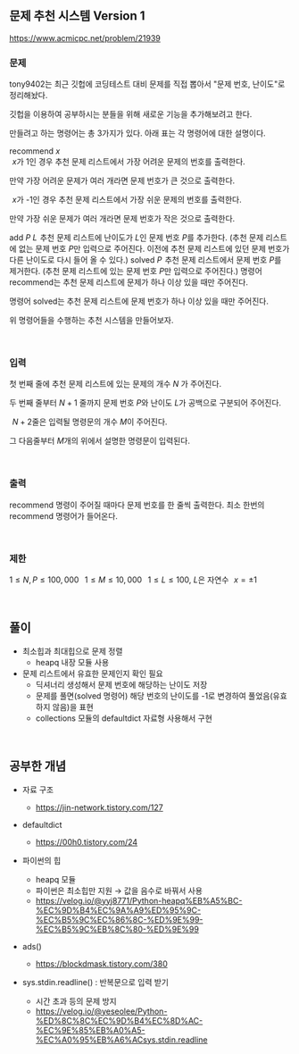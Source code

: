 ## 문제 추천 시스템 Version 1
https://www.acmicpc.net/problem/21939
### 문제
tony9402는 최근 깃헙에 코딩테스트 대비 문제를 직접 뽑아서 "문제 번호, 난이도"로 정리해놨다.

깃헙을 이용하여 공부하시는 분들을 위해 새로운 기능을 추가해보려고 한다.

만들려고 하는 명령어는 총 3가지가 있다. 아래 표는 각 명령어에 대한 설명이다.

recommend 
$x$ 	
 
$x$가 1인 경우 추천 문제 리스트에서 가장 어려운 문제의 번호를 출력한다.

만약 가장 어려운 문제가 여러 개라면 문제 번호가 큰 것으로 출력한다.

 
$x$가 -1인 경우 추천 문제 리스트에서 가장 쉬운 문제의 번호를 출력한다.

만약 가장 쉬운 문제가 여러 개라면 문제 번호가 작은 것으로 출력한다.

add 
$P$ 
$L$ 	추천 문제 리스트에 난이도가 
$L$인 문제 번호 
$P$를 추가한다. (추천 문제 리스트에 없는 문제 번호 
$P$만 입력으로 주어진다. 이전에 추천 문제 리스트에 있던 문제 번호가 다른 난이도로 다시 들어 올 수 있다.)
solved 
$P$ 	추천 문제 리스트에서 문제 번호 
$P$를 제거한다. (추천 문제 리스트에 있는 문제 번호 
$P$만 입력으로 주어진다.)
명령어 recommend는 추천 문제 리스트에 문제가 하나 이상 있을 때만 주어진다.

명령어 solved는 추천 문제 리스트에 문제 번호가 하나 이상 있을 때만 주어진다.

위 명령어들을 수행하는 추천 시스템을 만들어보자.

<br />

### 입력
첫 번째 줄에 추천 문제 리스트에 있는 문제의 개수 
$N$ 가 주어진다.

두 번째 줄부터 
$N + 1$ 줄까지 문제 번호 
$P$와 난이도 
$L$가 공백으로 구분되어 주어진다.

 
$N + 2$줄은 입력될 명령문의 개수 
$M$이 주어진다.

그 다음줄부터 
$M$개의 위에서 설명한 명령문이 입력된다.

<br />

### 출력
recommend 명령이 주어질 때마다 문제 번호를 한 줄씩 출력한다. 최소 한번의 recommend 명령어가 들어온다.

<br />

### 제한
$1 \le N, P \le 100,000$ 
 
$1 \le M \le 10,000$ 
 
$1 \le L \le 100$, 
$L$은 자연수
 
$x = \pm 1$ 

<br />

## 풀이
- 최소힙과 최대힙으로 문제 정렬
    - heapq 내장 모듈 사용
- 문제 리스트에서 유효한 문제인지 확인 필요
    - 딕셔너리 생성해서 문제 번호에 해당하는 난이도 저장
    - 문제를 풀면(solved 명령어) 해당 번호의 난이도를 -1로 변경하여 풀었음(유효하지 않음)을 표현
    - collections 모듈의 defaultdict 자료형 사용해서 구현

<br />

## 공부한 개념
- 자료 구조
    - https://jin-network.tistory.com/127
- defaultdict
    - https://00h0.tistory.com/24
- 파이썬의 힙
    - heapq 모듈
    - 파이썬은 최소힙만 지원 → 값을 음수로 바꿔서 사용
    - https://velog.io/@yyj8771/Python-heapq%EB%A5%BC-%EC%9D%B4%EC%9A%A9%ED%95%9C-%EC%B5%9C%EC%86%8C-%ED%9E%99-%EC%B5%9C%EB%8C%80-%ED%9E%99

- ads()
    - https://blockdmask.tistory.com/380

- sys.stdin.readline() : 반복문으로 입력 받기
    - 시간 초과 등의 문제 방지
    - https://velog.io/@yeseolee/Python-%ED%8C%8C%EC%9D%B4%EC%8D%AC-%EC%9E%85%EB%A0%A5-%EC%A0%95%EB%A6%ACsys.stdin.readline

